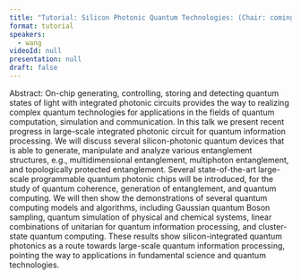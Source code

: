 ```yaml
---
title: "Tutorial: Silicon Photonic Quantum Technologies: (Chair: coming soon)"
format: tutorial
speakers:
  - wang
videoId: null
presentation: null
draft: false
---
```

Abstract: On-chip generating, controlling, storing and detecting quantum states of light with integrated photonic circuits provides the way to realizing complex quantum technologies for applications in the fields of quantum computation, simulation and communication. In this talk we present recent progress in large-scale integrated photonic circuit for quantum information processing. We will discuss several silicon-photonic quantum devices that is able to generate, manipulate and analyze various entanglement structures, e.g., multidimensional entanglement, multiphoton entanglement, and topologically protected entanglement. Several state-of-the-art large-scale programmable quantum photonic chips will be introduced, for the study of quantum coherence, generation of entanglement, and quantum computing. We will then show the demonstrations of several quantum computing models and algorithms, including Gaussian quantum Boson sampling, quantum simulation of physical and chemical systems, linear combinations of unitarian for quantum information processing, and cluster-state quantum computing. These results show silicon-integrated quantum photonics as a route towards large-scale quantum information processing, pointing the way to applications in fundamental science and quantum technologies. 

<!-- fields to use above: -->
<!-- videoId: "Vfl9pPh6ipI" -->
<!-- presentation: "/slides/invited-MargaridaPereira.pdf" -->
